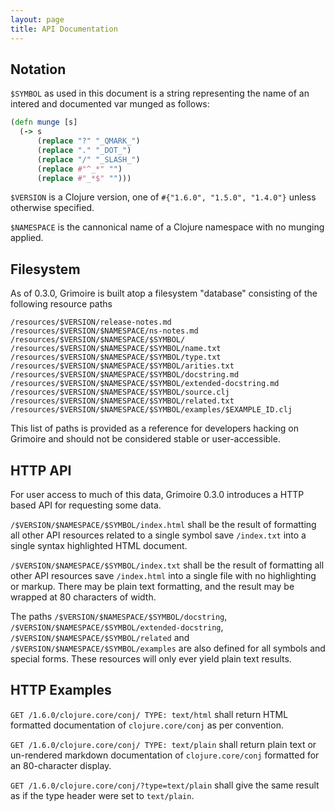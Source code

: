 ```yaml
---
layout: page
title: API Documentation
---
```


## Notation

`$SYMBOL` as used in this document is a string representing the name
of an intered and documented var munged as follows:

```Clojure
(defn munge [s]
  (-> s
      (replace "?" "_QMARK_")
      (replace "." "_DOT_")
      (replace "/" "_SLASH_")
      (replace #"^_*" "")
      (replace #"_*$" "")))
```

`$VERSION` is a Clojure version, one of `#{"1.6.0", "1.5.0", "1.4.0"}`
unless otherwise specified.

`$NAMESPACE` is the cannonical name of a Clojure namespace with no
munging applied.

## Filesystem

As of 0.3.0, Grimoire is built atop a filesystem "database" consisting
of the following resource paths

```
/resources/$VERSION/release-notes.md
/resources/$VERSION/$NAMESPACE/ns-notes.md
/resources/$VERSION/$NAMESPACE/$SYMBOL/
/resources/$VERSION/$NAMESPACE/$SYMBOL/name.txt
/resources/$VERSION/$NAMESPACE/$SYMBOL/type.txt
/resources/$VERSION/$NAMESPACE/$SYMBOL/arities.txt
/resources/$VERSION/$NAMESPACE/$SYMBOL/docstring.md
/resources/$VERSION/$NAMESPACE/$SYMBOL/extended-docstring.md
/resources/$VERSION/$NAMESPACE/$SYMBOL/source.clj
/resources/$VERSION/$NAMESPACE/$SYMBOL/related.txt
/resources/$VERSION/$NAMESPACE/$SYMBOL/examples/$EXAMPLE_ID.clj
```

This list of paths is provided as a reference for developers hacking
on Grimoire and should not be considered stable or user-accessible.

## HTTP API

For user access to much of this data, Grimoire 0.3.0 introduces a HTTP
based API for requesting some data.

`/$VERSION/$NAMESPACE/$SYMBOL/index.html` shall be the result of
formatting all other API resources related to a single symbol save
`/index.txt` into a single syntax highlighted HTML document.

`/$VERSION/$NAMESPACE/$SYMBOL/index.txt` shall be the result of
formatting all other API resources save `/index.html` into a single
file with no highlighting or markup. There may be plain text
formatting, and the result may be wrapped at 80 characters of width.

The paths `/$VERSION/$NAMESPACE/$SYMBOL/docstring`,
`/$VERSION/$NAMESPACE/$SYMBOL/extended-docstring`,
`/$VERSION/$NAMESPACE/$SYMBOL/related` and
`/$VERSION/$NAMESPACE/$SYMBOL/examples` are also defined for all
symbols and special forms. These resources will only ever yield plain
text results.

## HTTP Examples

`GET /1.6.0/clojure.core/conj/ TYPE: text/html` shall return
HTML formatted documentation of `clojure.core/conj` as per convention.

`GET /1.6.0/clojure.core/conj/ TYPE: text/plain` shall return plain
text or un-rendered markdown documentation of `clojure.core/conj`
formatted for an 80-character display.

`GET /1.6.0/clojure.core/conj/?type=text/plain` shall give the same
result as if the type header were set to `text/plain`.
